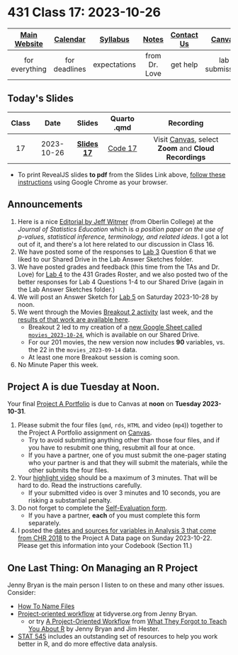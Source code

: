 # 431 Class 17: 2023-10-26

[Main Website](https://thomaselove.github.io/431-2023/) | [Calendar](https://thomaselove.github.io/431-2023/calendar.html) | [Syllabus](https://thomaselove.github.io/431-syllabus-2023/) | [Notes](https://thomaselove.github.io/431-notes/) | [Contact Us](https://thomaselove.github.io/431-2023/contact.html) | [Canvas](https://canvas.case.edu) | [Data and Code](https://github.com/THOMASELOVE/431-data)
:-----------: | :--------------: | :----------: | :---------: | :-------------: | :-----------: | :------------:
for everything | for deadlines | expectations | from Dr. Love | get help | lab submission | for downloads

## Today's Slides

Class | Date | Slides | Quarto .qmd | Recording
:---: | :--------: | :------: | :------: | :-------------:
17 | 2023-10-26 | **[Slides 17](https://thomaselove.github.io/431-slides-2023/class17.html)** | [Code 17](https://thomaselove.github.io/431-slides-2023/class17.qmd) | Visit [Canvas](https://canvas.case.edu/), select **Zoom** and **Cloud Recordings**

- To print RevealJS slides **to pdf** from the Slides Link above, [follow these instructions](https://quarto.org/docs/presentations/revealjs/presenting.html#print-to-pdf) using Google Chrome as your browser.

## Announcements

1. Here is a nice [Editorial by Jeff Witmer](https://www.tandfonline.com/doi/full/10.1080/10691898.2019.1702415) (from Oberlin College) at the *Journal of Statistics Education* which is *a position paper on the use of p-values, statistical inference, terminology, and related ideas*. I got a lot out of it, and there's a lot here related to our discussion in Class 16.
2. We have posted some of the responses to [Lab 3](https://github.com/THOMASELOVE/431-labs-2023) Question 6 that we liked to our Shared Drive in the Lab Answer Sketches folder.
3. We have posted grades and feedback (this time from the TAs and Dr. Love) for [Lab 4](https://github.com/THOMASELOVE/431-labs-2023) to the 431 Grades Roster, and we also posted two of the better responses for Lab 4 Questions 1-4 to our Shared Drive (again in the Lab Answer Sketches folder.)
4. We will post an Answer Sketch for [Lab 5](https://github.com/THOMASELOVE/431-labs-2023) on Saturday 2023-10-28 by noon.
5. We went through the Movies [Breakout 2 activity](https://github.com/THOMASELOVE/431-classes-2023/blob/main/movies/breakout2.md) last week, and the [results of that work are available here](https://github.com/THOMASELOVE/431-classes-2023/blob/main/movies/breakout2_results.md).
    - Breakout 2 led to my creation of a [new Google Sheet called `movies_2023-10-24`](https://github.com/THOMASELOVE/431-classes-2023/tree/main/movies#new-data-set-movies_2023-10-24), which is available on our Shared Drive.
    - For our 201 movies, the new version now includes **90** variables, vs. the 22 in the `movies_2023-09-14` data.
    - At least one more Breakout session is coming soon.
6. No Minute Paper this week.

## Project A is due Tuesday at Noon.

Your final [Project A Portfolio](https://thomaselove.github.io/431-projectA-2023/portfolio.html) is due to Canvas at **noon** on **Tuesday 2023-10-31**.

1. Please submit the four files (`qmd`, `rds`, `HTML` and video (`mp4`)) together to the Project A Portfolio assignment on [Canvas](https://canvas.case.edu).
    - Try to avoid submitting anything other than those four files, and if you have to resubmit one thing, resubmit all four at once.
    - If you have a partner, one of you must submit the one-pager stating who your partner is and that they will submit the materials, while the other submits the four files.
2. Your [highlight video](https://thomaselove.github.io/431-projectA-2023/portfolio.html#the-highlight-video) should be a maximum of 3 minutes. That will be hard to do. Read the instructions carefully.
    - If your submitted video is over 3 minutes and 10 seconds, you are risking a substantial penalty.
3. Do not forget to complete the [Self-Evaluation form](https://bit.ly/431-projectA-self-evaluation-2023).
    - If you have a partner, **each** of you must complete this form separately.
4. I posted the [dates and sources for variables in Analysis 3 that come from CHR 2018](https://thomaselove.github.io/431-projectA-2023/data.html#data-task-5.-add-2018-data-for-your-analysis-3-outcome) to the Project A Data page on Sunday 2023-10-22. Please get this information into your Codebook (Section 11.)

## One Last Thing: On Managing an R Project

Jenny Bryan is the main person I listen to on these and many other issues. Consider:

- [How To Name Files](https://speakerdeck.com/jennybc/how-to-name-files)
- [Project-oriented workflow](https://www.tidyverse.org/articles/2017/12/workflow-vs-script/) at tidyverse.org from Jenny Bryan.
    - or try [A Project-Oriented Workflow](https://whattheyforgot.org/project-oriented-workflow.html) from [What They Forgot to Teach You About R](https://whattheyforgot.org/) by Jenny Bryan and Jim Hester.
- [STAT 545](https://stat545.com/r-basics.html) includes an outstanding set of resources to help you work better in R, and do more effective data analysis.
